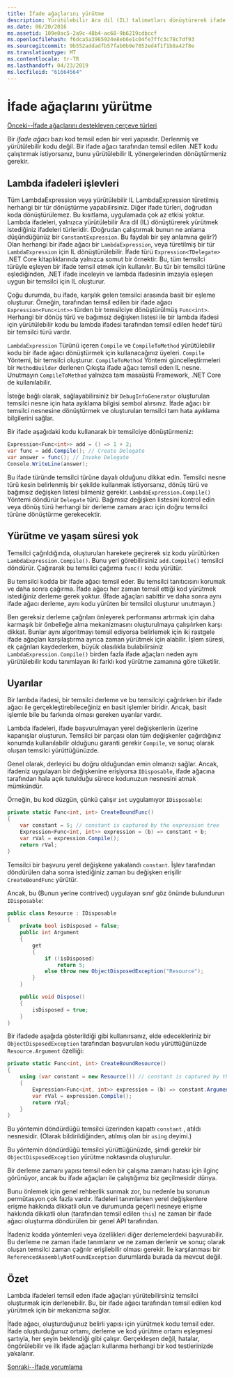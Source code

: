 ```yaml
---
title: İfade ağaçlarını yürütme
description: Yürütülebilir Ara dil (IL) talimatları dönüştürerek ifade ağaçlarını yürütme hakkında bilgi edinin.
ms.date: 06/20/2016
ms.assetid: 109e0ac5-2a9c-48b4-ac68-9b6219cdbccf
ms.openlocfilehash: f6dca5a3965924e8eb6e1c04fe7ffc3c78c7df93
ms.sourcegitcommit: 9b552addadfb57fab0b9e7852ed4f1f1b8a42f8e
ms.translationtype: MT
ms.contentlocale: tr-TR
ms.lasthandoff: 04/23/2019
ms.locfileid: "61664564"
---
```

# <a name="executing-expression-trees"></a>İfade ağaçlarını yürütme

[Önceki--İfade ağaçlarını destekleyen çerçeve türleri](expression-classes.md)

Bir *ifade ağacı* bazı kod temsil eden bir veri yapısıdır.
Derlenmiş ve yürütülebilir kodu değil. Bir ifade ağacı tarafından temsil edilen .NET kodu çalıştırmak istiyorsanız, bunu yürütülebilir IL yönergelerinden dönüştürmeniz gerekir.

## <a name="lambda-expressions-to-functions"></a>Lambda ifadeleri işlevleri

Tüm LambdaExpression veya yürütülebilir IL LambdaExpression türetilmiş herhangi bir tür dönüştürme yapabilirsiniz. Diğer ifade türleri, doğrudan koda dönüştürülemez. Bu kısıtlama, uygulamada çok az etkisi yoktur. Lambda ifadeleri, yalnızca yürütülebilir Ara dil (IL) dönüştürerek yürütmek istediğiniz ifadeleri türleridir. (Doğrudan çalıştırmak bunun ne anlama düşündüğünüz bir `ConstantExpression`. Bu faydalı bir şey anlamına gelir?) Olan herhangi bir ifade ağacı bir `LambdaExpression`, veya türetilmiş bir tür `LambdaExpression` için IL dönüştürülebilir.
İfade türü `Expression<TDelegate>` .NET Core kitaplıklarında yalnızca somut bir örnektir. Bu, tüm temsilci türüyle eşleyen bir ifade temsil etmek için kullanılır. Bu tür bir temsilci türüne eşlediğinden, .NET ifade inceleyin ve lambda ifadesinin imzayla eşleşen uygun bir temsilci için IL oluşturur. 

Çoğu durumda, bu ifade, karşılık gelen temsilci arasında basit bir eşleme oluşturur. Örneğin, tarafından temsil edilen bir ifade ağacı `Expression<Func<int>>` türden bir temsilciye dönüştürülmüş `Func<int>`. Herhangi bir dönüş türü ve bağımsız değişken listesi ile bir lambda ifadesi için yürütülebilir kodu bu lambda ifadesi tarafından temsil edilen hedef türü bir temsilci türü vardır.

`LambdaExpression` Türünü içeren `Compile` ve `CompileToMethod` yürütülebilir kodu bir ifade ağacı dönüştürmek için kullanacağınız üyeleri. `Compile` Yöntemi, bir temsilci oluşturur. `CompileToMethod` Yöntemi güncelleştirmeleri bir `MethodBuilder` derlenen Çıkışta ifade ağacı temsil eden IL nesne. Unutmayın `CompileToMethod` yalnızca tam masaüstü Framework, .NET Core de kullanılabilir.

İsteğe bağlı olarak, sağlayabilirsiniz bir `DebugInfoGenerator` oluşturulan temsilci nesne için hata ayıklama bilgisi sembol alırsınız. İfade ağacı bir temsilci nesnesine dönüştürmek ve oluşturulan temsilci tam hata ayıklama bilgilerini sağlar.

Bir ifade aşağıdaki kodu kullanarak bir temsilciye dönüştürmeniz:

```csharp
Expression<Func<int>> add = () => 1 + 2;
var func = add.Compile(); // Create Delegate
var answer = func(); // Invoke Delegate
Console.WriteLine(answer);
```

Bu ifade türünde temsilci türüne dayalı olduğunu dikkat edin. Temsilci nesne türü kesin belirlenmiş bir şekilde kullanmak istiyorsanız, dönüş türü ve bağımsız değişken listesi bilmeniz gerekir. `LambdaExpression.Compile()` Yöntemi döndürür `Delegate` türü. Bağımsız değişken listesini kontrol edin veya dönüş türü herhangi bir derleme zamanı aracı için doğru temsilci türüne dönüştürme gerekecektir.

## <a name="execution-and-lifetimes"></a>Yürütme ve yaşam süresi yok

Temsilci çağrıldığında, oluşturulan harekete geçirerek siz kodu yürütürken `LambdaExpression.Compile()`. Bunu yeri görebilirsiniz `add.Compile()` temsilci döndürür. Çağırarak bu temsilci çağırma `func()` kodu yürütür.

Bu temsilci kodda bir ifade ağacı temsil eder. Bu temsilci tanıtıcısını korumak ve daha sonra çağırma. İfade ağacı her zaman temsil ettiği kod yürütmek istediğiniz derleme gerek yoktur. (İfade ağaçları sabittir ve daha sonra aynı ifade ağacı derleme, aynı kodu yürüten bir temsilci oluşturur unutmayın.)

Ben gereksiz derleme çağrıları önleyerek performansı artırmak için daha karmaşık bir önbelleğe alma mekanizmasını oluşturulmaya çalışılırken karşı dikkat. Bunlar aynı algoritmayı temsil ediyorsa belirlemek için iki rastgele ifade ağaçları karşılaştırma ayrıca zaman yürütmek için alabilir. İşlem süresi, ek çağrıları kaydederken, büyük olasılıkla bulabilirsiniz `LambdaExpression.Compile()` birden fazla ifade ağaçları neden aynı yürütülebilir kodu tanımlayan iki farklı kod yürütme zamanına göre tüketilir.

## <a name="caveats"></a>Uyarılar

Bir lambda ifadesi, bir temsilci derleme ve bu temsilciyi çağrılırken bir ifade ağacı ile gerçekleştirebileceğiniz en basit işlemler biridir. Ancak, basit işlemle bile bu farkında olması gereken uyarılar vardır. 

Lambda ifadeleri, ifade başvurulmayan yerel değişkenlerin üzerine kapanışlar oluşturun. Temsilci bir parçası olan tüm değişkenler çağırdığınız konumda kullanılabilir olduğunu garanti gerekir `Compile`, ve sonuç olarak oluşan temsilci yürüttüğünüzde.

Genel olarak, derleyici bu doğru olduğundan emin olmanızı sağlar. Ancak, ifadeniz uygulayan bir değişkenine erişiyorsa `IDisposable`, ifade ağacına tarafından hala açık tutulduğu sürece kodunuzun nesnesini atmak mümkündür.

Örneğin, bu kod düzgün, çünkü çalışır `int` uygulamıyor `IDisposable`:

```csharp
private static Func<int, int> CreateBoundFunc()
{
    var constant = 5; // constant is captured by the expression tree
    Expression<Func<int, int>> expression = (b) => constant + b;
    var rVal = expression.Compile();
    return rVal;
}
```

Temsilci bir başvuru yerel değişkene yakalandı `constant`.
İşlev tarafından döndürülen daha sonra istediğiniz zaman bu değişken erişilir `CreateBoundFunc` yürütür.

Ancak, bu (Bunun yerine contrived) uygulayan sınıf göz önünde bulundurun `IDisposable`:

```csharp
public class Resource : IDisposable
{
    private bool isDisposed = false;
    public int Argument
    {
        get
        {
            if (!isDisposed)
                return 5;
            else throw new ObjectDisposedException("Resource");
        }
    }

    public void Dispose()
    {
        isDisposed = true;
    }
}
```

Bir ifadede aşağıda gösterildiği gibi kullanırsanız, elde edecekleriniz bir `ObjectDisposedException` tarafından başvurulan kodu yürüttüğünüzde `Resource.Argument` özelliği:

```csharp
private static Func<int, int> CreateBoundResource()
{
    using (var constant = new Resource()) // constant is captured by the expression tree
    {
        Expression<Func<int, int>> expression = (b) => constant.Argument + b;
        var rVal = expression.Compile();
        return rVal;
    }
}
```

Bu yöntemin döndürdüğü temsilci üzerinden kapattı `constant` , atıldı nesnesidir. (Olarak bildirildiğinden, atılmış olan bir `using` deyimi.) 

Bu yöntemin döndürdüğü temsilci yürüttüğünüzde, şimdi gerekir bir `ObjectDisposedException` yürütme noktasında oluşturulur.

Bir derleme zamanı yapısı temsil eden bir çalışma zamanı hatası için ilginç görünüyor, ancak bu ifade ağaçları ile çalıştığımız biz geçilmesidir dünya.

Bunu önlemek için genel rehberlik sunmak zor, bu nedenle bu sorunun permütasyon çok fazla vardır. İfadeleri tanımlarken yerel değişkenlere erişme hakkında dikkatli olun ve durumunda geçerli nesneye erişme hakkında dikkatli olun (tarafından temsil edilen `this`) ne zaman bir ifade ağacı oluşturma döndürülen bir genel API tarafından.

İfadeniz kodda yöntemleri veya özellikleri diğer derlemelerdeki başvurabilir. Bu derleme ne zaman ifade tanımlanır ve ne zaman derlenir ve sonuç olarak oluşan temsilci zaman çağrılır erişilebilir olması gerekir. İle karşılanması bir `ReferencedAssemblyNotFoundException` durumlarda burada da mevcut değil.

## <a name="summary"></a>Özet

Lambda ifadeleri temsil eden ifade ağaçları yürütebilirsiniz temsilci oluşturmak için derlenebilir. Bu, bir ifade ağacı tarafından temsil edilen kod yürütmek için bir mekanizma sağlar.

İfade ağacı, oluşturduğunuz belirli yapısı için yürütmek kodu temsil eder. İfade oluşturduğunuz ortamı, derleme ve kod yürütme ortamı eşleşmesi şartıyla, her şeyin beklendiği gibi çalışır. Gerçekleşen değil, hatalar, öngörülebilir ve ilk ifade ağaçları kullanma herhangi bir kod testlerinizde yakalanır.

[Sonraki--İfade yorumlama](expression-trees-interpreting.md)
